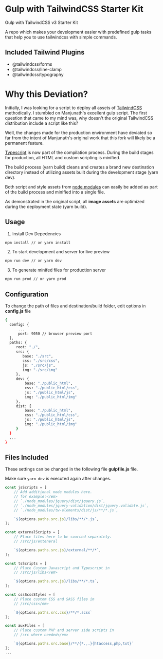 # Gulp with TailwindCSS Starter Kit

Gulp with TailwindCSS v3 Starter Kit 

A repo which makes your development easier with predefined gulp tasks that
help you to use tailwindcss with simple commands.

## Included Tailwind Plugins

- @tailwindcss/forms
- @tailwindcss/line-clamp
- @tailwindcss/typography


# Why this Deviation?
Initially, I was looking for a script to deploy all assets of
[TailwindCSS](https://tailwindcss.com/) 
methodically. I stumbled on Manjunath's excellent gulp script. The first
question that came to my mind was, why doesn't the original TailwindCSS
distribution include a script like this?

Well, the changes made for the production environment have deviated so far
from the intent of Manjunath's original work that this fork will likely be
a permanent feature.

[Typescript](https://www.typescriptlang.org/) is now part of the compilation
process. During the build stages for production, all HTML and custom
scripting is minified.

The build process (yarn build) cleans and creates a brand new destination
directory instead of utilizing assets built during the development stage (yarn dev).

Both script and style assets from [node modules](https://www.npmjs.com/) can
easily be added as part of the build process and minified into a single file.

As demonstrated in the original script, all <b>image assets</b> are optimized
during the deployment state (yarn build).

## Usage

1. Install Dev Depedencies

```sh
npm install // or yarn install
```

2. To start development and server for live preview

```sh
npm run dev // or yarn dev
```

3. To generate minifed files for production server

```sh
npm run prod // or yarn prod
```

## Configuration

To change the path of files and destination/build folder, edit options in **config.js** file

```sh
{
  config: {
      ...
      port: 9050 // browser preview port
  },
  paths: {
     root: "./",
     src: {
        base: "./src",
        css: "./src/css",
        js: "./src/js",
        img: "./src/img"
     },
     dev: {
         base: "./public_html",
         css: "./public_html/css",
         js: "./public_html/js",
         img: "./public_html/img"
     },
     dist: {
         base: "./public_html",
         css: "./public_html/css",
         js: "./public_html/js",
         img: "./public_html/img"
     }
  }
  ...
}
```

## Files Included

These settings can be changed in the following file **gulpfile.js** file.

Make sure `yarn dev` is executed again after changes.

```js
const jsScripts = [
    // Add additional node modules here.
    // for example:</em>
    // `./node_modules/jquery/dist/jquery.js`,
    // `./node_modules/jquery-validation/dist/jquery.validate.js`,
    // `./node_modules/tw-elements/dist/js/**/*.js`,

    `${options.paths.src.js}/libs/**/*.js`,
];

const externalScripts = [
    // Place files here to be sourced separately.
    // /src/js/exteneral

    `${options.paths.src.js}/external/**/*`,
];

const tsScripts = [
    // Place Custom Javascript and Typescript in
    // /src/js/libs</em>

    `${options.paths.src.js}/libs/**/*.ts`,
];

const cssScssStyles = [
    // Place custom CSS and SASS files in
    // /src/css</em>

    `${options.paths.src.css}/**/*.scss`
];

const auxFiles = [
    // Place custom PHP and server side scripts in
    // /src where needed</em>

    `${options.paths.src.base}/**/{*.,.}{htaccess,php,txt}`
];
...
```
